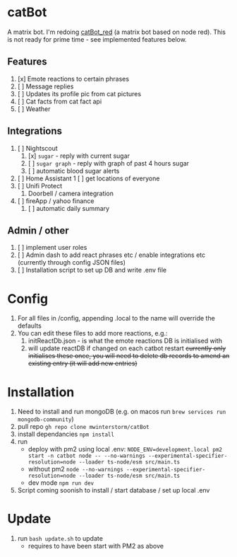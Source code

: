 # catBot
A matrix bot.
I'm redoing [catBot_red](https://github.com/mwinterstorm/catbot_red) (a matrix bot based on node red). This is not ready for prime time - see implemented features below.

## Features
1. [x] Emote reactions to certain phrases
1. [ ] Message replies
1. [ ] Updates its profile pic from cat pictures
1. [ ] Cat facts from cat fact api
1. [ ] Weather

## Integrations
1. [ ] Nightscout 
    1. [x] ```sugar``` - reply with current sugar
    1. [ ] ```sugar graph``` - reply with graph of past 4 hours sugar
    1. [ ] automatic blood sugar alerts
1. [ ] Home Assistant
    1 [ ] get locations of everyone
1. [ ] Unifi Protect
    1. Doorbell / camera integration
1. [ ] fireApp / yahoo finance
    1. [ ] automatic daily summary

## Admin / other
1. [ ] implement user roles 
1. [ ] Admin dash to add react phrases etc / enable integrations etc (currently through config JSON files)
1. [ ] Installation script to set up DB and write .env file


# Config
1. For all files in /config, appending .local to the name will override the defaults
1. You can edit these files to add more reactions, e.g.:
    1. initReactDb.json - is what the emote reactions DB is initialised with
    1. will update reactDB if changed on each catbot restart ~~currently only initialises these once, you will need to delete db records to amend an existing entry (it will add new entries)~~ 

# Installation
1. Need to install and run mongoDB (e.g. on macos run ```brew services run mongodb-community```)
1. pull repo ```gh repo clone mwinterstorm/catBot```
1. install dependancies ```npm install```
1. run 
    - deploy with pm2 using local .env: ```NODE_ENV=development.local pm2 start -n catbot node -- --no-warnings --experimental-specifier-resolution=node --loader ts-node/esm src/main.ts```
    - without pm2  ```node --no-warnings --experimental-specifier-resolution=node --loader ts-node/esm src/main.ts```
    - dev mode ```npm run dev```
1. Script coming soonish to install / start database / set up local .env

# Update
1. run ```bash update.sh``` to update
    - requires to have been start with PM2 as above

   